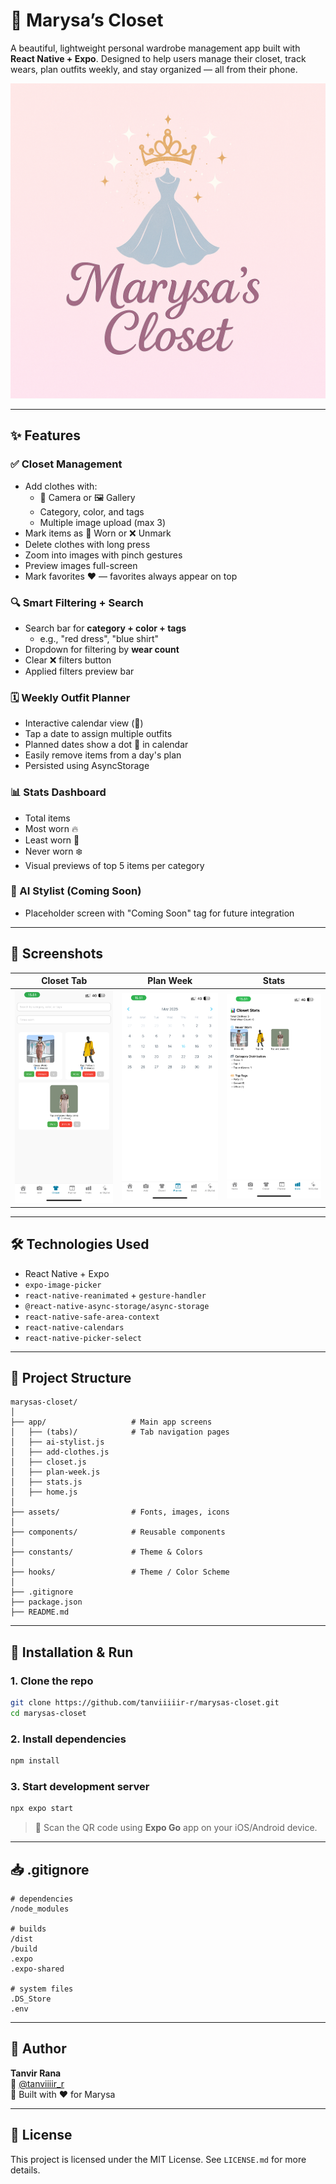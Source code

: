 # 👗 Marysa’s Closet

A beautiful, lightweight personal wardrobe management app built with **React Native + Expo**. Designed to help users manage their closet, track wears, plan outfits weekly, and stay organized — all from their phone.

![App Preview](./assets/icon.png)

---

## ✨ Features

### ✅ Closet Management
- Add clothes with:
  - 📸 Camera or 🖼️ Gallery
  - Category, color, and tags
  - Multiple image upload (max 3)
- Mark items as 👕 Worn or ❌ Unmark
- Delete clothes with long press
- Zoom into images with pinch gestures
- Preview images full-screen
- Mark favorites ❤️ — favorites always appear on top

### 🔍 Smart Filtering + Search
- Search bar for **category + color + tags**
  - e.g., "red dress", "blue shirt"
- Dropdown for filtering by **wear count**
- Clear ❌ filters button
- Applied filters preview bar

### 🗓️ Weekly Outfit Planner
- Interactive calendar view (📅)
- Tap a date to assign multiple outfits
- Planned dates show a dot 🔵 in calendar
- Easily remove items from a day's plan
- Persisted using AsyncStorage

### 📊 Stats Dashboard
- Total items
- Most worn 🔥
- Least worn 🧼
- Never worn ❄️
- Visual previews of top 5 items per category

### 🌟 AI Stylist (Coming Soon)
- Placeholder screen with "Coming Soon" tag for future integration

---

## 📸 Screenshots

| Closet Tab | Plan Week | Stats |
|------------|-----------|-------|
| ![Closet](./assets/images/closet.PNG) | ![Planner](./assets/images/planner.PNG) | ![Stats](./assets/images/stats.PNG) |

---

## 🛠️ Technologies Used

- React Native + Expo
- `expo-image-picker`
- `react-native-reanimated` + `gesture-handler`
- `@react-native-async-storage/async-storage`
- `react-native-safe-area-context`
- `react-native-calendars`
- `react-native-picker-select`

---

## 📂 Project Structure

```
marysas-closet/
│
├── app/                   # Main app screens
│   ├── (tabs)/            # Tab navigation pages
│   ├── ai-stylist.js
│   ├── add-clothes.js
│   ├── closet.js
│   ├── plan-week.js
│   ├── stats.js
│   ├── home.js
│
├── assets/                # Fonts, images, icons
│
├── components/            # Reusable components
│
├── constants/             # Theme & Colors
│
├── hooks/                 # Theme / Color Scheme
│
├── .gitignore
├── package.json
├── README.md

```

---

## 📱 Installation & Run

### 1. Clone the repo

```bash
git clone https://github.com/tanviiiiir-r/marysas-closet.git
cd marysas-closet
```

### 2. Install dependencies

```bash
npm install
```

### 3. Start development server

```bash
npx expo start
```

> 📲 Scan the QR code using **Expo Go** app on your iOS/Android device.

---

## 📥 .gitignore

```gitignore
# dependencies
/node_modules

# builds
/dist
/build
.expo
.expo-shared

# system files
.DS_Store
.env
```

---

## 👤 Author

**Tanvir Rana**  
🧠 [@tanviiiir_r](https://github.com/tanviiiir_r)  
🧵 Built with ❤️ for Marysa

---

## 📌 License

This project is licensed under the MIT License. See `LICENSE.md` for more details.
